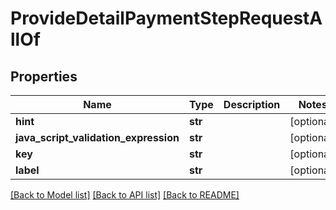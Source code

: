 # ProvideDetailPaymentStepRequestAllOf

## Properties
Name | Type | Description | Notes
------------ | ------------- | ------------- | -------------
**hint** | **str** |  | [optional] 
**java_script_validation_expression** | **str** |  | [optional] 
**key** | **str** |  | [optional] 
**label** | **str** |  | [optional] 

[[Back to Model list]](../README.md#documentation-for-models) [[Back to API list]](../README.md#documentation-for-api-endpoints) [[Back to README]](../README.md)


